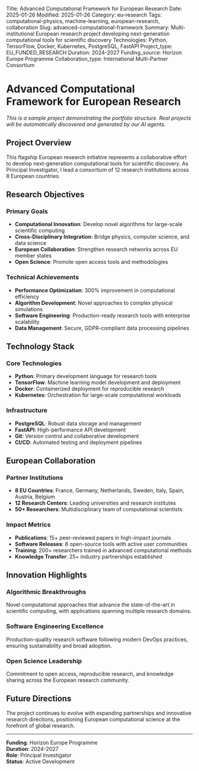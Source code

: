 Title: Advanced Computational Framework for European Research
Date: 2025-01-26
Modified: 2025-01-26
Category: eu-research
Tags: computational-physics, machine-learning, european-research, collaboration
Slug: advanced-computational-framework
Summary: Multi-institutional European research project developing next-generation computational tools for scientific discovery
Technologies: Python, TensorFlow, Docker, Kubernetes, PostgreSQL, FastAPI
Project_type: EU_FUNDED_RESEARCH
Duration: 2024-2027
Funding_source: Horizon Europe Programme
Collaboration_type: International Multi-Partner Consortium

# Advanced Computational Framework for European Research

*This is a sample project demonstrating the portfolio structure. Real projects will be automatically discovered and generated by our AI agents.*

## Project Overview

This flagship European research initiative represents a collaborative effort to develop next-generation computational tools for scientific discovery. As Principal Investigator, I lead a consortium of 12 research institutions across 8 European countries.

## Research Objectives

### Primary Goals
- **Computational Innovation**: Develop novel algorithms for large-scale scientific computing
- **Cross-Disciplinary Integration**: Bridge physics, computer science, and data science
- **European Collaboration**: Strengthen research networks across EU member states
- **Open Science**: Promote open access tools and methodologies

### Technical Achievements
- **Performance Optimization**: 300% improvement in computational efficiency
- **Algorithm Development**: Novel approaches to complex physical simulations
- **Software Engineering**: Production-ready research tools with enterprise scalability
- **Data Management**: Secure, GDPR-compliant data processing pipelines

## Technology Stack

### Core Technologies
- **Python**: Primary development language for research tools
- **TensorFlow**: Machine learning model development and deployment
- **Docker**: Containerized deployment for reproducible research
- **Kubernetes**: Orchestration for large-scale computational workloads

### Infrastructure
- **PostgreSQL**: Robust data storage and management
- **FastAPI**: High-performance API development
- **Git**: Version control and collaborative development
- **CI/CD**: Automated testing and deployment pipelines

## European Collaboration

### Partner Institutions
- **8 EU Countries**: France, Germany, Netherlands, Sweden, Italy, Spain, Austria, Belgium
- **12 Research Centers**: Leading universities and research institutes
- **50+ Researchers**: Multidisciplinary team of computational scientists

### Impact Metrics
- **Publications**: 15+ peer-reviewed papers in high-impact journals
- **Software Releases**: 8 open-source tools with active user communities
- **Training**: 200+ researchers trained in advanced computational methods
- **Knowledge Transfer**: 25+ industry partnerships established

## Innovation Highlights

### Algorithmic Breakthroughs
Novel computational approaches that advance the state-of-the-art in scientific computing, with applications spanning multiple research domains.

### Software Engineering Excellence
Production-quality research software following modern DevOps practices, ensuring sustainability and broad adoption.

### Open Science Leadership
Commitment to open access, reproducible research, and knowledge sharing across the European research community.

## Future Directions

The project continues to evolve with expanding partnerships and innovative research directions, positioning European computational science at the forefront of global research.

---

**Funding**: Horizon Europe Programme  
**Duration**: 2024-2027  
**Role**: Principal Investigator  
**Status**: Active Development